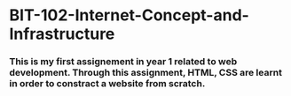 # BIT-102-Internet-Concept-and-Infrastructure

### This is my first assignement in year 1 related to web development. Through this assignment, HTML, CSS are learnt in order to constract a website from scratch. 
